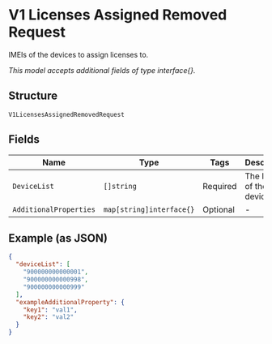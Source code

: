 
# V1 Licenses Assigned Removed Request

IMEIs of the devices to assign licenses to.

*This model accepts additional fields of type interface{}.*

## Structure

`V1LicensesAssignedRemovedRequest`

## Fields

| Name | Type | Tags | Description |
|  --- | --- | --- | --- |
| `DeviceList` | `[]string` | Required | The IMEIs of the devices. |
| `AdditionalProperties` | `map[string]interface{}` | Optional | - |

## Example (as JSON)

```json
{
  "deviceList": [
    "900000000000001",
    "900000000000998",
    "900000000000999"
  ],
  "exampleAdditionalProperty": {
    "key1": "val1",
    "key2": "val2"
  }
}
```

